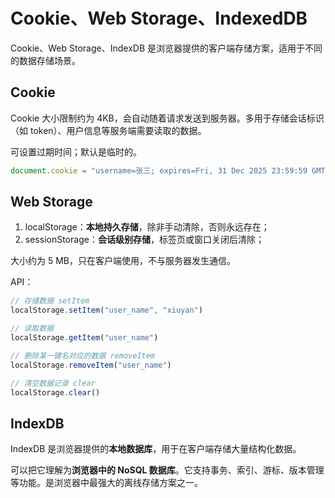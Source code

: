 # Cookie、Web Storage、IndexedDB

Cookie、Web Storage、IndexDB 是浏览器提供的客户端存储方案，适用于不同的数据存储场景。

## Cookie

Cookie 大小限制约为 4KB，会自动随着请求发送到服务器。多用于存储会话标识（如 token）、用户信息等服务端需要读取的数据。

可设置过期时间；默认是临时的。

```js
document.cookie = "username=张三; expires=Fri, 31 Dec 2025 23:59:59 GMT; path=/"
```

## Web Storage

1. localStorage：**本地持久存储**，除非手动清除，否则永远存在；
2. sessionStorage：**会话级别存储**，标签页或窗口关闭后清除；

大小约为 5 MB，只在客户端使用，不与服务器发生通信。

API：

```js
// 存储数据 setItem
localStorage.setItem("user_name", "xiuyan")

// 读取数据
localStorage.getItem("user_name")

// 删除某一键名对应的数据 removeItem
localStorage.removeItem("user_name")

// 清空数据记录 clear
localStorage.clear()
```

## IndexDB

IndexDB 是浏览器提供的**本地数据库**，用于在客户端存储大量结构化数据。

可以把它理解为**浏览器中的 NoSQL 数据库**。它支持事务、索引、游标、版本管理等功能。是浏览器中最强大的离线存储方案之一。
